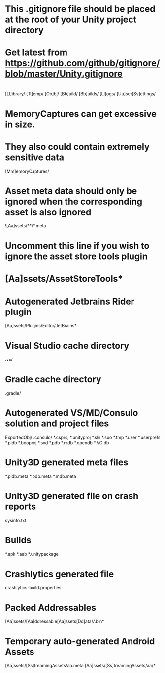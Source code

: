 # This .gitignore file should be placed at the root of your Unity project directory
#
# Get latest from https://github.com/github/gitignore/blob/master/Unity.gitignore
#
[Ll]ibrary/
[Tt]emp/
[Oo]bj/
[Bb]uild/
[Bb]uilds/
[Ll]ogs/
[Uu]ser[Ss]ettings/

# MemoryCaptures can get excessive in size.
# They also could contain extremely sensitive data
[Mm]emoryCaptures/

# Asset meta data should only be ignored when the corresponding asset is also ignored
![Aa]ssets/**/*.meta

# Uncomment this line if you wish to ignore the asset store tools plugin
# [Aa]ssets/AssetStoreTools*

# Autogenerated Jetbrains Rider plugin
[Aa]ssets/Plugins/Editor/JetBrains*

# Visual Studio cache directory
.vs/

# Gradle cache directory
.gradle/

# Autogenerated VS/MD/Consulo solution and project files
ExportedObj/
.consulo/
*.csproj
*.unityproj
*.sln
*.suo
*.tmp
*.user
*.userprefs
*.pidb
*.booproj
*.svd
*.pdb
*.mdb
*.opendb
*.VC.db

# Unity3D generated meta files
*.pidb.meta
*.pdb.meta
*.mdb.meta

# Unity3D generated file on crash reports
sysinfo.txt

# Builds
*.apk
*.aab
*.unitypackage

# Crashlytics generated file
crashlytics-build.properties

# Packed Addressables
[Aa]ssets/[Aa]ddressable[Aa]ssets[Dd]ata/*/*.bin*

# Temporary auto-generated Android Assets
[Aa]ssets/[Ss]treamingAssets/aa.meta
[Aa]ssets/[Ss]treamingAssets/aa/*
